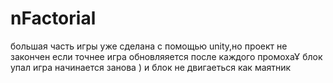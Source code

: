 # nFactorial
большая часть игры уже сделана с помощью unity,но проект не закончен если точнее игра обновляяется после каждого промохаҰ блок упал игра начинается занова ) и блок не двигаеться как маятник
